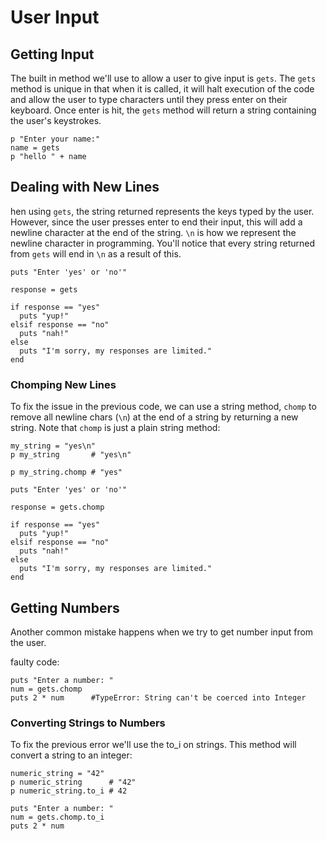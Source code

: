 # User Input

## Getting Input

The built in method we'll use to allow a user to give input is `gets`. The `gets` method is unique in that when it is called, it will halt execution of the code and allow the user to type characters until they press enter on their keyboard. Once enter is hit, the `gets` method will return a string containing the user's keystrokes.

```
p "Enter your name:"
name = gets
p "hello " + name
```

## Dealing with New Lines

hen using `gets`, the string returned represents the keys typed by the user. However, since the user presses enter to end their input, this will add a newline character at the end of the string. `\n` is how we represent the newline character in programming. You'll notice that every string returned from `gets` will end in `\n` as a result of this.

```
puts "Enter 'yes' or 'no'"

response = gets

if response == "yes"
  puts "yup!"
elsif response == "no"
  puts "nah!"
else
  puts "I'm sorry, my responses are limited."
end
```

### Chomping New Lines

To fix the issue in the previous code, we can use a string method, `chomp` to remove all newline chars (`\n`) at the end of a string by returning a new string. Note that `chomp` is just a plain string method:

```
my_string = "yes\n"
p my_string       # "yes\n"

p my_string.chomp # "yes"
```

```
puts "Enter 'yes' or 'no'"

response = gets.chomp

if response == "yes"
  puts "yup!"
elsif response == "no"
  puts "nah!"
else
  puts "I'm sorry, my responses are limited."
end
```

## Getting Numbers

Another common mistake happens when we try to get number input from the user.

faulty code:
```
puts "Enter a number: "
num = gets.chomp
puts 2 * num      #TypeError: String can't be coerced into Integer
```

### Converting Strings to Numbers

To fix the previous error we'll use the to_i on strings. This method will convert a string to an integer:

```
numeric_string = "42"
p numeric_string      # "42"
p numeric_string.to_i # 42
```

```
puts "Enter a number: "
num = gets.chomp.to_i
puts 2 * num
```


